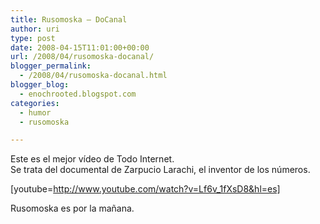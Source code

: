 ```yaml
---
title: Rusomoska – DoCanal
author: uri
type: post
date: 2008-04-15T11:01:00+00:00
url: /2008/04/rusomoska-docanal/
blogger_permalink:
  - /2008/04/rusomoska-docanal.html
blogger_blog:
  - enochrooted.blogspot.com
categories:
  - humor
  - rusomoska

---
```

Este es el mejor vídeo de Todo Internet.  
Se trata del documental de Zarpucio Larachi, el inventor de los números.

[youtube=http://www.youtube.com/watch?v=Lf6v_1fXsD8&hl=es]

Rusomoska es por la mañana. 

<div class="blogger-post-footer">
  <img width='1' height='1' />
</div>